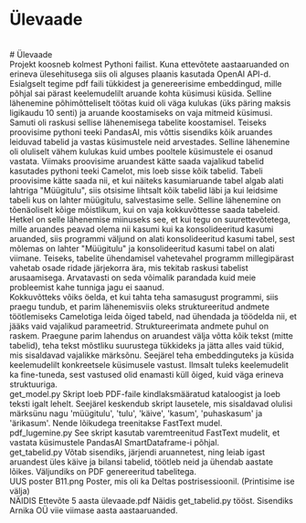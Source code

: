 # Ülevaade
<br>
# Ülevaade
<br>
Projekt koosneb kolmest Pythoni failist. Kuna ettevõtete aastaaruanded on erineva ülesehitusega siis oli alguses plaanis kasutada OpenAI API-d. Esialgselt tegime pdf faili tükkidest ja genereerisime embeddingud, mille põhjal sai pärast keelemudelilt aruande kohta küsimusi küsida. Selline lähenemine põhimõtteliselt töötas kuid oli väga kulukas (üks päring maksis ligikaudu 10 senti) ja aruande koostamiseks on vaja mitmeid küsimusi. Samuti oli raskusi sellise lähenemisega tabelite koostamisel. Teiseks proovisime pythoni teeki PandasAI, mis võttis sisendiks kõik aruandes leiduvad tabelid ja vastas küsimustele neid arvestades. Selline lähenemine oli oluliselt vähem kulukas kuid umbes pooltele küsimustele ei osanud vastata. Viimaks proovisime aruandest kätte saada vajalikud tabelid kasutades pythoni teeki Camelot, mis loeb sisse kõik tabelid. Tabeli proovisime kätte saada nii, et kui näiteks kasumiaruande tabel algab alati lahtriga "Müügitulu", siis otsisime lihtsalt kõik tabelid läbi ja kui leidsime tabeli kus on lahter müügitulu, salvestasime selle. Selline lähenemine on tõenäoliselt kõige mõistlikum, kui on vaja kokkuvõttesse saada tabeleid. Hetkel on selle lähenemise miinuseks see, et kui tegu on suurettevõtetega, mille aruandes peavad olema nii kasumi kui ka konsolideeritud kasumi aruanded, siis programmi väljund on alati konsolideeritud kasumi tabel, sest mõlemas on lahter "Müügitulu" ja konsolideeritud kasumi tabel on alati viimane. Teiseks, tabelite ühendamisel vahetevahel programm millegipärast vahetab osade ridade järjekorra ära, mis tekitab raskusi tabelist arusaamisega. Arvatavasti on seda võimalik parandada kuid meie probleemist kahe tunniga jagu ei saanud.

<br>
Kokkuvõtteks võiks öelda, et kui tahta teha samasugust programmi, siis praegu tundub, et parim lähenemisviis oleks struktureeritud andmete töötlemiseks Camelotiga leida õiged tabeld, nad ühendada ja töödelda nii, et jääks vaid vajalikud parameetrid. Struktureerimata andmete puhul on raskem. Praegune parim lahendus on aruandest välja võtta kõik tekst (mitte tabelid), teha tekst mõstliku suurustega tükkideks ja jätta alles vaid tükid, mis sisaldavad vajalikke märksõnu. Seejärel teha embeddinguteks ja küsida keelemudelilt konkreetsele küsimusele vastust. Ilmsalt tuleks keelemudelit ka fine-tuneda, sest vastused olid enamasti küll õiged, kuid väga erineva struktuuriga.

<br>
get_model.py
Skript loeb PDF-faile kindlaksmääratud kataloogist ja loeb teksti igalt lehelt. Seejärel keskendub skript lausetele, mis sisaldavad olulisi märksünu nagu 'müügitulu', 'tulu', 'käive', 'kasum', 'puhaskasum' ja 'ärikasum'. Nende lõikudega treenitakse FastText mudel.

<br>
pdf_lugemine.py
See skript kasutab varemtreenitud FastText mudelit, et vastata küsimustele PandasAI SmartDataframe-i põhjal.

<br>
get_tabelid.py
Võtab sisendiks, järjendi aruannetest, ning leiab igast aruandest üles käive ja bilansi tabelid, töötleb neid ja ühendab aastate lõikes. Väljundiks on PDF genereeritud tabelitega.

<br>
UUS poster B11.png
Poster, mis oli ka Deltas postrisessioonil. (Printisime ise välja)

<br>
NÄIDIS Ettevõte 5 aasta ülevaade.pdf
Näidis get_tabelid.py tööst. Sisendiks Arnika OÜ viie viimase aasta aastaaruanded.
